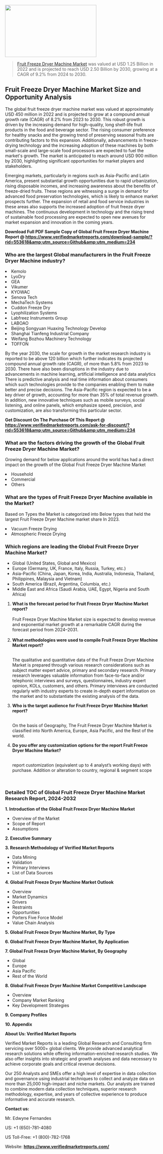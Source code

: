 
<img src="https://ffe5etoiles.com/wp-content/uploads/2024/12/MST1-300x171.png" alt="" width="300" height="171" class="alignnone size-medium wp-image-20088" /><blockquote><p><p><a href="https://www.verifiedmarketreports.com/download-sample/?rid=553618&utm_source=Github&utm_medium=234" target="_blank">Fruit Freeze Dryer Machine Market</a> was valued at USD 1.25 Billion in 2022 and is projected to reach USD 2.50 Billion by 2030, growing at a CAGR of 9.2% from 2024 to 2030.</p></blockquote><p><h2>Fruit Freeze Dryer Machine Market Size and Opportunity Analysis</h2> <p>The global fruit freeze dryer machine market was valued at approximately USD 450 million in 2022 and is projected to grow at a compound annual growth rate (CAGR) of 8.2% from 2023 to 2030. This robust growth is driven by the increasing demand for high-quality, long shelf-life fruit products in the food and beverage sector. The rising consumer preference for healthy snacks and the growing trend of preserving seasonal fruits are contributing factors to this expansion. Additionally, advancements in freeze-drying technology and the increasing adoption of these machines by both small-scale and large-scale food processors are expected to fuel the market's growth. The market is anticipated to reach around USD 900 million by 2030, highlighting significant opportunities for market players and stakeholders.</p> <p>Emerging markets, particularly in regions such as Asia-Pacific and Latin America, present substantial growth opportunities due to rapid urbanization, rising disposable incomes, and increasing awareness about the benefits of freeze-dried fruits. These regions are witnessing a surge in demand for advanced food preservation technologies, which is likely to enhance market prospects further. The expansion of retail and food service industries in these areas also supports the increased adoption of fruit freeze dryer machines. The continuous development in technology and the rising trend of sustainable food processing are expected to open new avenues for market expansion and innovation in the coming years.</p> </p><p class=""><strong>Download Full PDF Sample Copy of Global Fruit Freeze Dryer Machine Report @ <a href="https://www.verifiedmarketreports.com/download-sample/?rid=553618&amp;utm_source=Github&amp;utm_medium=234" target="_blank">https://www.verifiedmarketreports.com/download-sample/?rid=553618&amp;utm_source=Github&amp;utm_medium=234</a></strong></p><h3 id="" class="">Who are the largest Global manufacturers in the Fruit Freeze Dryer Machine industry?</h3><p><li>Kemolo</li><li> LyoDry</li><li> GEA</li><li> Vikumer</li><li> KYOWAC</li><li> Senova Tech</li><li> MechaTech Systems</li><li> Cuddon Freeze Dry</li><li> Lyophilization Systems</li><li> Labfreez Instruments Group</li><li> LABOAO</li><li> Beijing Songyuan Huaxing Technology Develop</li><li> Shanghai Tianfeng Industrial Company</li><li> Weifang Bozhou Machinery Technology</li><li> TOFFON</li></p><div class=""><div class="" dir="" data-message-author-role="" data-message-id="" data-message-model-slug=""><div class=""><div class=""><div class=""><div class="" dir="" data-message-author-role="" data-message-id="" data-message-model-slug=""><div class=""><div class=""><p>By the year 2030, the scale for growth in the market research industry is reported to be above 120 billion which further indicates its projected compound annual growth rate (CAGR), of more than 5.8% from 2023 to 2030. There have also been disruptions in the industry due to advancements in machine learning, artificial intelligence and data analytics There is predictive analysis and real time information about consumers which such technologies provide to the companies enabling them to make better and precise decisions. The Asia-Pacific region is expected to be a key driver of growth, accounting for more than 35% of total revenue growth. In addition, new innovative techniques such as mobile surveys, social listening, and online panels, which emphasize speed, precision, and customization, are also transforming this particular sector.</p><p><strong>Get Discount On The Purchase Of This Report @&nbsp; <a href="https://www.verifiedmarketreports.com/ask-for-discount/?rid=553618&amp;utm_source=Github&amp;utm_medium=234" target="_blank">https://www.verifiedmarketreports.com/ask-for-discount/?rid=553618&amp;utm_source=Github&amp;utm_medium=234</a></strong></p></div></div></div></div></div></div></div></div><h3 id="" class="">What are the factors driving the growth of the Global Fruit Freeze Dryer Machine Market?</h3><p id="" class="">Growing demand for below applications around the world has had a direct impact on the growth of the Global Fruit Freeze Dryer Machine Market</p><p id="" class=""><li>Household</li><li> Commercial</li><li> Others</li></p><h3 id="" class="">What are the types of Fruit Freeze Dryer Machine available in the Market?</h3><p id="" class="">Based on Types the Market is categorized into Below types that held the largest Fruit Freeze Dryer Machine market share In 2023.</p><p id="" class=""><li>Vacuum Freeze Drying</li><li> Atmospheric Freeze Drying</li></p><h3 id="" class="">Which regions are leading the Global Fruit Freeze Dryer Machine Market?</h3><ul><li>Global (United States, Global and Mexico)</li><li>Europe (Germany, UK, France, Italy, Russia, Turkey, etc.)</li><li>Asia-Pacific (China, Japan, Korea, India, Australia, Indonesia, Thailand, Philippines, Malaysia and Vietnam)</li><li>South America (Brazil, Argentina, Columbia, etc.)</li><li>Middle East and Africa (Saudi Arabia, UAE, Egypt, Nigeria and South Africa)</li></ul><p><ol><li><strong>What is the forecast period for Fruit Freeze Dryer Machine Market report?<br /></strong><br /><span data-sheets-root="1" data-sheets-value="{&quot;1&quot;:2,&quot;2&quot;:&quot;XXXX size is expected to develop revenue and exponential market growth at a remarkable CAGR during the forecast period from 2024&ndash;2030.&quot;}" data-sheets-userformat="{&quot;2&quot;:12674,&quot;4&quot;:{&quot;1&quot;:2,&quot;2&quot;:16776960},&quot;10&quot;:2,&quot;11&quot;:0,&quot;15&quot;:&quot;Arial&quot;,&quot;16&quot;:12}">Fruit Freeze Dryer Machine Market size is expected to develop revenue and exponential market growth at a remarkable CAGR during the forecast period from 2024&ndash;2031.</span><br /><br /></li><li><strong>What methodologies were used to compile Fruit Freeze Dryer Machine Market report?<br /><br /></strong><p>The qualitative and quantitative data of the&nbsp;Fruit Freeze Dryer Machine Market is prepared through various research considerations such as subject matter expert advice, primary and secondary research. Primary research leverages valuable information from face-to-face and/or telephonic interviews and surveys, questionnaires, industry expert opinion, KOLs, customers, and others. Primary interviews are conducted regularly with industry experts to create in-depth expert information on the market and to substantiate the existing analysis of the data.&nbsp;</p></li><li><strong>Who is the target audience for Fruit Freeze Dryer Machine Market report?<br /><br /></strong><p>On the basis of Geography, The&nbsp;Fruit Freeze Dryer Machine Market is classified into North America, Europe, Asia Pacific, and the Rest of the world.</p></li><li><strong>Do you offer any customization options for the report Fruit Freeze Dryer Machine Market?<br /><br /></strong><p>report customization (equivalent up to 4 analyst&rsquo;s working days) with purchase. Addition or alteration to country, regional &amp; segment scope</p><p>&nbsp;</p></li></ol></p><h3 id="" class="">Detailed TOC of Global Fruit Freeze Dryer Machine Market Research Report, 2024-2032</h3><p id="" class=""><strong>1. Introduction of the Global Fruit Freeze Dryer Machine Market</strong></p><ul><li>Overview of the Market</li><li>Scope of Report</li><li>Assumptions</li></ul><p id="" class=""><strong>2. Executive Summary</strong></p><p id="" class=""><strong>3. Research Methodology of&nbsp;Verified Market Reports</strong></p><ul><li>Data Mining</li><li>Validation</li><li>Primary Interviews</li><li>List of Data Sources</li></ul><p id="" class=""><strong>4. Global Fruit Freeze Dryer Machine Market Outlook</strong></p><ul><li>Overview</li><li>Market Dynamics</li><li>Drivers</li><li>Restraints</li><li>Opportunities</li><li>Porters Five Force Model</li><li>Value Chain Analysis</li></ul><p id="" class=""><strong>5. Global Fruit Freeze Dryer Machine Market, By&nbsp;Type</strong></p><p id="" class=""><strong>6. Global Fruit Freeze Dryer Machine Market, By Application</strong></p><p id="" class=""><strong>7. Global Fruit Freeze Dryer Machine Market, By Geography</strong></p><ul><li>Global</li><li>Europe</li><li>Asia Pacific</li><li>Rest of the World</li></ul><p id="" class=""><strong>8. Global Fruit Freeze Dryer Machine Market Competitive Landscape</strong></p><ul><li>Overview</li><li>Company Market Ranking</li><li>Key Development Strategies</li></ul><p id="" class=""><strong>9. Company Profiles</strong></p><p id="" class=""><strong>10. Appendix</strong></p><p id="" class=""><strong>About Us: Verified Market Reports</strong></p><p id="" class="">Verified Market Reports is a leading Global Research and Consulting firm servicing over 5000+ global clients. We provide advanced analytical research solutions while offering information-enriched research studies. We also offer insights into strategic and growth analyses and data necessary to achieve corporate goals and critical revenue decisions.</p><p id="" class="">Our 250 Analysts and SMEs offer a high level of expertise in data collection and governance using industrial techniques to collect and analyze data on more than 25,000 high-impact and niche markets. Our analysts are trained to combine modern data collection techniques, superior research methodology, expertise, and years of collective experience to produce informative and accurate research.</p><p id="" class=""><strong>Contact us:</strong></p><p id="" class="">Mr. Edwyne Fernandes</p><p id="" class="">US: +1 (650)-781-4080</p><p id="" class="">US Toll-Free: +1 (800)-782-1768</p><p id="" class="">Website: <a target="" data-test-app-aware-link=""><strong>https://www.verifiedmarketreports.com/</strong></a></p>
